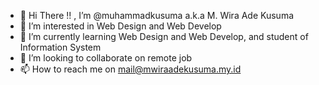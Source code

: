 - 👋 Hi There !! , I’m @muhammadkusuma a.k.a  M. Wira Ade Kusuma
- 👀 I’m interested in Web Design and Web Develop
- 🌱 I’m currently learning Web Design and Web Develop, and student of Information System
- 💞️ I’m looking to collaborate on remote job
- 📫 How to reach me on mail@mwiraadekusuma.my.id

<!---
muhammadkusuma/muhammadkusuma is a ✨ special ✨ repository because its `README.md` (this file) appears on your GitHub profile.
You can click the Preview link to take a look at your changes.
--->
